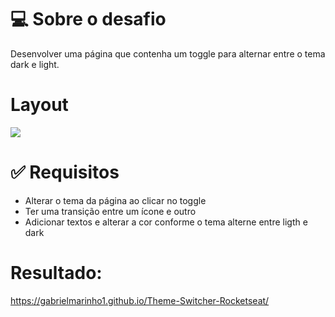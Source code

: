 <h1>💻 Sobre o desafio</h1>
<p>Desenvolver uma página que contenha um toggle para alternar entre o tema dark e light.</p>
<h1>Layout</h1>
<img src="https://s3.us-west-2.amazonaws.com/secure.notion-static.com/05e26857-0024-4c00-8c79-1f802ac2503a/preview.gif?X-Amz-Algorithm=AWS4-HMAC-SHA256&X-Amz-Content-Sha256=UNSIGNED-PAYLOAD&X-Amz-Credential=AKIAT73L2G45EIPT3X45%2F20220914%2Fus-west-2%2Fs3%2Faws4_request&X-Amz-Date=20220914T193130Z&X-Amz-Expires=86400&X-Amz-Signature=a5ec3dc745f6fea6392002adb0f2f0a4fcf281d30bbaf039ff1e61701244aa52&X-Amz-SignedHeaders=host&x-id=GetObject">
<h1>✅ Requisitos</h1>
<ul>
<li>Alterar o tema da página ao clicar no toggle</li>
<li>Ter uma transição entre um ícone e outro</li>
<li>Adicionar textos e alterar a cor conforme o tema alterne entre ligth e dark</li>
</ul>
<h1>Resultado:</h1>
<a href="https://gabrielmarinho1.github.io/Theme-Switcher-Rocketseat/">https://gabrielmarinho1.github.io/Theme-Switcher-Rocketseat/</a>
